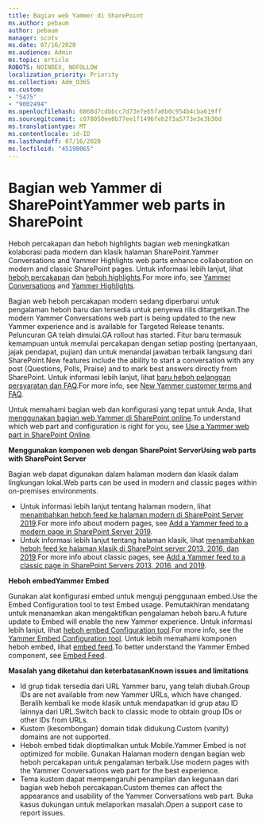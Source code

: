 ```yaml
---
title: Bagian web Yammer di SharePoint
ms.author: pebaum
author: pebaum
manager: scotv
ms.date: 07/16/2020
ms.audience: Admin
ms.topic: article
ROBOTS: NOINDEX, NOFOLLOW
localization_priority: Priority
ms.collection: Adm_O365
ms.custom:
- "5475"
- "9002494"
ms.openlocfilehash: 6868d7cdbbcc7d73e7e65fa0b0c954b4cba619ff
ms.sourcegitcommit: c078058ee0b77ee1f1496feb2f3a5773e3e3b30d
ms.translationtype: MT
ms.contentlocale: id-ID
ms.lasthandoff: 07/16/2020
ms.locfileid: "45198065"
---
```

# <a name="yammer-web-parts-in-sharepoint"></a><span data-ttu-id="b696c-102">Bagian web Yammer di SharePoint</span><span class="sxs-lookup"><span data-stu-id="b696c-102">Yammer web parts in SharePoint</span></span>

<span data-ttu-id="b696c-103">Heboh percakapan dan heboh highlights bagian web meningkatkan kolaborasi pada modern dan klasik halaman SharePoint.</span><span class="sxs-lookup"><span data-stu-id="b696c-103">Yammer Conversations and Yammer Highlights web parts enhance collaboration on modern and classic SharePoint pages.</span></span> <span data-ttu-id="b696c-104">Untuk informasi lebih lanjut, lihat [heboh percakapan](https://support.microsoft.com/office/use-a-yammer-web-part-in-sharepoint-online-a53cfa0c-3d09-42c8-a286-1038a81c59da#conversations) dan [heboh highlights](https://support.microsoft.com/office/use-a-yammer-web-part-in-sharepoint-online-a53cfa0c-3d09-42c8-a286-1038a81c59da#highlights).</span><span class="sxs-lookup"><span data-stu-id="b696c-104">For more info, see [Yammer Conversations](https://support.microsoft.com/office/use-a-yammer-web-part-in-sharepoint-online-a53cfa0c-3d09-42c8-a286-1038a81c59da#conversations)  and  [Yammer Highlights](https://support.microsoft.com/office/use-a-yammer-web-part-in-sharepoint-online-a53cfa0c-3d09-42c8-a286-1038a81c59da#highlights).</span></span>    

<span data-ttu-id="b696c-105">Bagian web heboh percakapan modern sedang diperbarui untuk pengalaman heboh baru dan tersedia untuk penyewa rilis ditargetkan.</span><span class="sxs-lookup"><span data-stu-id="b696c-105">The modern Yammer Conversations web part is being updated to the new Yammer experience and is available for Targeted Release tenants.</span></span> <span data-ttu-id="b696c-106">Peluncuran GA telah dimulai.</span><span class="sxs-lookup"><span data-stu-id="b696c-106">GA rollout has started.</span></span> <span data-ttu-id="b696c-107">Fitur baru termasuk kemampuan untuk memulai percakapan dengan setiap posting (pertanyaan, jajak pendapat, pujian) dan untuk menandai jawaban terbaik langsung dari SharePoint.</span><span class="sxs-lookup"><span data-stu-id="b696c-107">New features include the ability to start a conversation with any post (Questions, Polls, Praise) and to mark best answers directly from SharePoint.</span></span> <span data-ttu-id="b696c-108">Untuk informasi lebih lanjut, lihat [baru heboh pelanggan persyaratan dan FAQ](https://docs.microsoft.com/yammer/get-started-with-yammer/newyammer-faq).</span><span class="sxs-lookup"><span data-stu-id="b696c-108">For more info, see [New Yammer customer terms and FAQ](https://docs.microsoft.com/yammer/get-started-with-yammer/newyammer-faq).</span></span>

 <span data-ttu-id="b696c-109">Untuk memahami bagian web dan konfigurasi yang tepat untuk Anda, lihat [menggunakan bagian web Yammer di SharePoint online](https://support.microsoft.com/office/use-a-yammer-web-part-in-sharepoint-online-a53cfa0c-3d09-42c8-a286-1038a81c59da).</span><span class="sxs-lookup"><span data-stu-id="b696c-109">To understand which web part and configuration is right for you, see [Use a Yammer web part in SharePoint Online](https://support.microsoft.com/office/use-a-yammer-web-part-in-sharepoint-online-a53cfa0c-3d09-42c8-a286-1038a81c59da).</span></span>  

<span data-ttu-id="b696c-110">**Menggunakan komponen web dengan SharePoint Server**</span><span class="sxs-lookup"><span data-stu-id="b696c-110">**Using web parts with SharePoint Server**</span></span>  

<span data-ttu-id="b696c-111">Bagian web dapat digunakan dalam halaman modern dan klasik dalam lingkungan lokal.</span><span class="sxs-lookup"><span data-stu-id="b696c-111">Web parts can be used in modern and classic pages within on-premises environments.</span></span>

- <span data-ttu-id="b696c-112">Untuk informasi lebih lanjut tentang halaman modern, lihat [menambahkan heboh feed ke halaman modern di SharePoint Server 2019](https://docs.microsoft.com/yammer/integrate-yammer-with-other-apps/embed-a-feed-into-a-sharepoint-site#add-a-yammer-feed-to-a-modern-page-in-sharepoint-server-2019).</span><span class="sxs-lookup"><span data-stu-id="b696c-112">For more info about modern pages, see [Add a Yammer feed to a modern page in SharePoint Server 2019](https://docs.microsoft.com/yammer/integrate-yammer-with-other-apps/embed-a-feed-into-a-sharepoint-site#add-a-yammer-feed-to-a-modern-page-in-sharepoint-server-2019).</span></span> 
- <span data-ttu-id="b696c-113">Untuk informasi lebih lanjut tentang halaman klasik, lihat [menambahkan heboh feed ke halaman klasik di SharePoint server 2013, 2016, dan 2019](https://docs.microsoft.com/yammer/integrate-yammer-with-other-apps/embed-a-feed-into-a-sharepoint-site#add-a-yammer-feed-to-a-classic-page-in-sharepoint-servers-2013-2016-and-2019).</span><span class="sxs-lookup"><span data-stu-id="b696c-113">For more info about classic pages, see [Add a Yammer feed to a classic page in SharePoint Servers 2013, 2016, and 2019](https://docs.microsoft.com/yammer/integrate-yammer-with-other-apps/embed-a-feed-into-a-sharepoint-site#add-a-yammer-feed-to-a-classic-page-in-sharepoint-servers-2013-2016-and-2019).</span></span>

<span data-ttu-id="b696c-114">**Heboh embed**</span><span class="sxs-lookup"><span data-stu-id="b696c-114">**Yammer Embed**</span></span>  

<span data-ttu-id="b696c-115">Gunakan alat konfigurasi embed untuk menguji penggunaan embed.</span><span class="sxs-lookup"><span data-stu-id="b696c-115">Use the Embed Configuration tool to test Embed usage.</span></span> <span data-ttu-id="b696c-116">Pemutakhiran mendatang untuk menanamkan akan mengaktifkan pengalaman heboh baru.</span><span class="sxs-lookup"><span data-stu-id="b696c-116">A future update to Embed will enable the new Yammer experience.</span></span> <span data-ttu-id="b696c-117">Untuk informasi lebih lanjut, lihat [heboh embed Configuration tool](https://aka.ms/YammerEmbedConfigureTool).</span><span class="sxs-lookup"><span data-stu-id="b696c-117">For more info, see the [Yammer Embed Configuration tool](https://aka.ms/YammerEmbedConfigureTool).</span></span> <span data-ttu-id="b696c-118">Untuk lebih memahami komponen heboh embed, lihat [embed feed](https://aka.ms/YammerDevDocs).</span><span class="sxs-lookup"><span data-stu-id="b696c-118">To better understand the Yammer Embed component, see [Embed Feed](https://aka.ms/YammerDevDocs).</span></span>

<span data-ttu-id="b696c-119">**Masalah yang diketahui dan keterbatasan**</span><span class="sxs-lookup"><span data-stu-id="b696c-119">**Known issues and limitations**</span></span>

- <span data-ttu-id="b696c-120">Id grup tidak tersedia dari URL Yammer baru, yang telah diubah.</span><span class="sxs-lookup"><span data-stu-id="b696c-120">Group IDs are not available from new Yammer URLs, which have changed.</span></span> <span data-ttu-id="b696c-121">Beralih kembali ke mode klasik untuk mendapatkan id grup atau ID lainnya dari URL.</span><span class="sxs-lookup"><span data-stu-id="b696c-121">Switch back to classic mode to obtain group IDs or other IDs from URLs.</span></span>
- <span data-ttu-id="b696c-122">Kustom (kesombongan) domain tidak didukung.</span><span class="sxs-lookup"><span data-stu-id="b696c-122">Custom (vanity) domains are not supported.</span></span>
- <span data-ttu-id="b696c-123">Heboh embed tidak dioptimalkan untuk Mobile.</span><span class="sxs-lookup"><span data-stu-id="b696c-123">Yammer Embed is not optimized for mobile.</span></span> <span data-ttu-id="b696c-124">Gunakan Halaman modern dengan bagian web heboh percakapan untuk pengalaman terbaik.</span><span class="sxs-lookup"><span data-stu-id="b696c-124">Use modern pages with the Yammer Conversations web part for the best experience.</span></span>
- <span data-ttu-id="b696c-125">Tema kustom dapat mempengaruhi penampilan dan kegunaan dari bagian web heboh percakapan.</span><span class="sxs-lookup"><span data-stu-id="b696c-125">Custom themes can affect the appearance and usability of the Yammer Conversations web part.</span></span> <span data-ttu-id="b696c-126">Buka kasus dukungan untuk melaporkan masalah.</span><span class="sxs-lookup"><span data-stu-id="b696c-126">Open a support case to report issues.</span></span>